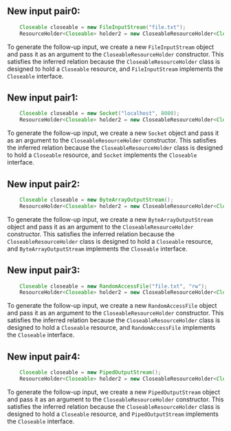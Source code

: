 ## New input pair0:
```java
    Closeable closeable = new FileInputStream("file.txt");
    ResourceHolder<Closeable> holder2 = new CloseableResourceHolder<Closeable>(closeable);
```

To generate the follow-up input, we create a new `FileInputStream` object and pass it as an argument to the `CloseableResourceHolder` constructor. This satisfies the inferred relation because the `CloseableResourceHolder` class is designed to hold a `Closeable` resource, and `FileInputStream` implements the `Closeable` interface.

## New input pair1:
```java
    Closeable closeable = new Socket("localhost", 8080);
    ResourceHolder<Closeable> holder2 = new CloseableResourceHolder<Closeable>(closeable);
```

To generate the follow-up input, we create a new `Socket` object and pass it as an argument to the `CloseableResourceHolder` constructor. This satisfies the inferred relation because the `CloseableResourceHolder` class is designed to hold a `Closeable` resource, and `Socket` implements the `Closeable` interface.

## New input pair2:
```java
    Closeable closeable = new ByteArrayOutputStream();
    ResourceHolder<Closeable> holder2 = new CloseableResourceHolder<Closeable>(closeable);
```

To generate the follow-up input, we create a new `ByteArrayOutputStream` object and pass it as an argument to the `CloseableResourceHolder` constructor. This satisfies the inferred relation because the `CloseableResourceHolder` class is designed to hold a `Closeable` resource, and `ByteArrayOutputStream` implements the `Closeable` interface.

## New input pair3:
```java
    Closeable closeable = new RandomAccessFile("file.txt", "rw");
    ResourceHolder<Closeable> holder2 = new CloseableResourceHolder<Closeable>(closeable);
```

To generate the follow-up input, we create a new `RandomAccessFile` object and pass it as an argument to the `CloseableResourceHolder` constructor. This satisfies the inferred relation because the `CloseableResourceHolder` class is designed to hold a `Closeable` resource, and `RandomAccessFile` implements the `Closeable` interface.

## New input pair4:
```java
    Closeable closeable = new PipedOutputStream();
    ResourceHolder<Closeable> holder2 = new CloseableResourceHolder<Closeable>(closeable);
```

To generate the follow-up input, we create a new `PipedOutputStream` object and pass it as an argument to the `CloseableResourceHolder` constructor. This satisfies the inferred relation because the `CloseableResourceHolder` class is designed to hold a `Closeable` resource, and `PipedOutputStream` implements the `Closeable` interface.